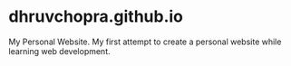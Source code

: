 
# dhruvchopra.github.io
My Personal Website.
My first attempt to create a personal website while learning web development.

